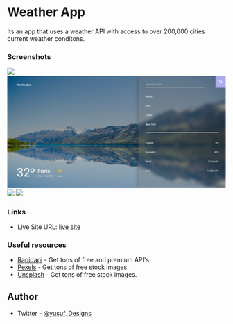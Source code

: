 #  Weather App

Its an app that uses a weather API with access to over 200,000 cities current weather conditons.

### Screenshots

![](./screenshots/screenshot1.png)
![](./screenshots/screenshot2.png)
![](./screenshots/screenshot3.png)
![](./screenshots/screenshot4.png)

### Links
- Live Site URL: [ live site ](https://weather-app-yusufsdesigns.vercel.app/)

### Useful resources

- [Rapidapi](https://rapidapi.com/hub) - Get tons of free and premium API's.
- [Pexels](https://www.pexels.com/) - Get tons of free stock images.
- [Unsplash](https://unsplash.com/) - Get tons of free stock images.

## Author
- Twitter - [@yusuf_Designs](https://twitter.com/yusuf_Designs)
